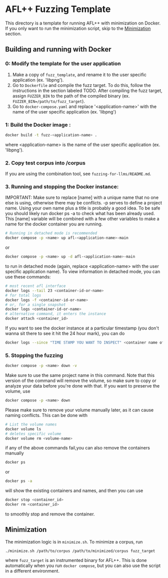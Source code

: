 # AFL++ Fuzzing Template
This directory is a template for running AFL++ with minimization on Docker. If you only want to run
the minimization script, skip to the [Minimization](#minimization) section.

## Building and running with Docker

### 0: Modify the template for the user application
1. Make a copy of `fuzz_template`, and rename it to the user specific application (ex. 'libpng').
2. Go to `Dockerfile` and compile the fuzz target. To do this, follow the instructions in the section labeled TODO. 
After compiling the fuzz target, assign `FUZZER_BIN` to the path of the compiled binary (ex. `FUZZER_BIN=/path/to/fuzz_target`).
3. Go to `docker-compose.yaml` and replace '\<application-name>' with the name of the user specific application (ex. 'libpng')

### 1: Build the Docker image :
```bash
docker build -t fuzz-<application-name> .
```
where \<application-name> is the name of the user specific application (ex. 'libpng').

### 2. Copy test corpus into /corpus
If you are using the combination tool, see `fuzzing-for-llms/README.md`.

### 3. Running and stopping the Docker instance:

IMPORTANT: Make sure to replace [name] with a unique name that no one else is using, otherwise there may be conflicts. -p <name> serves to define a project name. Using your own name plus a title is probably a good idea. To be safe you should likely run docker ps -a to check what has been already used. This [name] variable will be combined with a few other variables to make a name for the docker container you are running.

```bash
# Running in detached mode is recommended
docker compose -p <name> up afl-<application-name>-main
```
or
```bash
docker compose -p <name> up -d afl-<application-name>-main
```
to run in detached mode (again, replace \<application-name> with the user specific application name). 
To view information in detached mode, you can use these commands:


```bash
# most recent afl interface
docker logs --tail 23 <container-id-or-name>
# for total logs
docker logs -f <container-id-or-name>
# or, for a single snapshot
docker logs <container-id-or-name>
# alternative command, it enters the instance
docker attach <container_id>
```

If you want to see the docker instance at a particular timestamp (you don't wanna sit there to see it hit the 24 hour mark), you can do
```bash
docker logs --since "TIME STAMP YOU WANT TO INSPECT" <container name of id> | head -n 25
```

### 5. Stopping the fuzzing
```bash
docker compose -p <name> down -v
```
Make sure to use the same project name in this command. Note that this version of the command will remove the volume, so make sure to 
copy or analyze your data before you're done with that. If you want to preserve the volume, use
```bash
docker compose -p <name> down
```
Please make sure to remove your volume manually later, as it can cause naming conflicts. This can be done with
```bash
# List the volume names
docker volume ls
# deletes specific volume
docker volume rm <volume-name>
```

if any of the above commands fail,you can also remove the containers manually
```bash
docker ps
```
or 
```bash
docker ps -a
```
will show the existing containers and names, and then you can use
```bash
docker stop <container_id>
docker rm <container_id>
```
to smoothly stop and remove the container.

## Minimization
The minimization logic is in `minimize.sh`. To minimize a corpus, run
```
./minimize.sh /path/to/corpus /path/to/minimized/corpus fuzz_target
```
where `fuzz_target` is an instrumented binary for AFL++. This is done automatically when you run `docker compose`, but you can also 
use the script in a different environment.